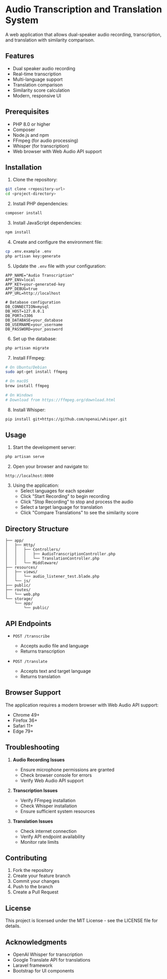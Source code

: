 # Audio Transcription and Translation System

A web application that allows dual-speaker audio recording, transcription, and translation with similarity comparison.

## Features

- Dual speaker audio recording
- Real-time transcription
- Multi-language support
- Translation comparison
- Similarity score calculation
- Modern, responsive UI

## Prerequisites

- PHP 8.0 or higher
- Composer
- Node.js and npm
- FFmpeg (for audio processing)
- Whisper (for transcription)
- Web browser with Web Audio API support

## Installation

1. Clone the repository:
```bash
git clone <repository-url>
cd <project-directory>
```

2. Install PHP dependencies:
```bash
composer install
```

3. Install JavaScript dependencies:
```bash
npm install
```

4. Create and configure the environment file:
```bash
cp .env.example .env
php artisan key:generate
```

5. Update the `.env` file with your configuration:
```env
APP_NAME="Audio Transcription"
APP_ENV=local
APP_KEY=your-generated-key
APP_DEBUG=true
APP_URL=http://localhost

# Database configuration
DB_CONNECTION=mysql
DB_HOST=127.0.0.1
DB_PORT=3306
DB_DATABASE=your_database
DB_USERNAME=your_username
DB_PASSWORD=your_password
```

6. Set up the database:
```bash
php artisan migrate
```

7. Install FFmpeg:
```bash
# On Ubuntu/Debian
sudo apt-get install ffmpeg

# On macOS
brew install ffmpeg

# On Windows
# Download from https://ffmpeg.org/download.html
```

8. Install Whisper:
```bash
pip install git+https://github.com/openai/whisper.git
```

## Usage

1. Start the development server:
```bash
php artisan serve
```

2. Open your browser and navigate to:
```
http://localhost:8000
```

3. Using the application:
   - Select languages for each speaker
   - Click "Start Recording" to begin recording
   - Click "Stop Recording" to stop and process the audio
   - Select a target language for translation
   - Click "Compare Translations" to see the similarity score

## Directory Structure

```
├── app/
│   ├── Http/
│   │   ├── Controllers/
│   │   │   ├── AudioTranscriptionController.php
│   │   │   └── TranslationController.php
│   │   └── Middleware/
├── resources/
│   ├── views/
│   │   └── audio_listener_test.blade.php
│   └── js/
├── public/
├── routes/
│   └── web.php
└── storage/
    └── app/
        └── public/
```

## API Endpoints

- `POST /transcribe`
  - Accepts audio file and language
  - Returns transcription

- `POST /translate`
  - Accepts text and target language
  - Returns translation

## Browser Support

The application requires a modern browser with Web Audio API support:
- Chrome 49+
- Firefox 36+
- Safari 11+
- Edge 79+

## Troubleshooting

1. **Audio Recording Issues**
   - Ensure microphone permissions are granted
   - Check browser console for errors
   - Verify Web Audio API support

2. **Transcription Issues**
   - Verify FFmpeg installation
   - Check Whisper installation
   - Ensure sufficient system resources

3. **Translation Issues**
   - Check internet connection
   - Verify API endpoint availability
   - Monitor rate limits

## Contributing

1. Fork the repository
2. Create your feature branch
3. Commit your changes
4. Push to the branch
5. Create a Pull Request

## License

This project is licensed under the MIT License - see the LICENSE file for details.

## Acknowledgments

- OpenAI Whisper for transcription
- Google Translate API for translations
- Laravel framework
- Bootstrap for UI components
